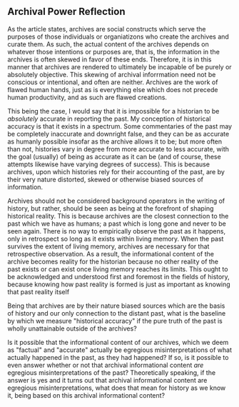 ## Archival Power Reflection

As the article states, archives are social constructs which serve the purposes of those individuals or organiatizons who create the archives and curate them. As such, the actual content of the archives depends on whatever those intentions or purposes are, that is, the information in the archives is often skewed in favor of these ends. Therefore, it is in this manner that archives are rendered to ultimately be incapable of be purely or absolutely objective. This skewing of archival inforrmation need not be conscious or intentional, and often are neither. Archives are the work of flawed human hands, just as is everything else which does not precede human productivity, and as such are flawed creations. 

This being the case, I would say that it is impossible for a historian to be *absolutely* accurate in reporting the past. My conception of historical accuracy is that it exists in a spectrum. Some commentaries of the past may be completely inaccurate and downright false, and they can be as accurate as humanly possible insofar as the archive allows it to be; but more often than not, histories vary in degree from more accurate to less accurate, with the goal (usually) of being as accurate as it can be (and of course, these attempts likewise have varying degrees of success). This is because archives, upon which histories rely for their accounting of the past, are by their very nature distorted, skewed or otherwise biased sources of information.

Archives should not be considered background operators in the writing of history, but rather, should be seen as being at the forefront of shaping historical reality. This is because archives are the closest connection to the past which we have as humans; a past which is long gone and never to be seen again. There is no way to empirically observe the past as it happens, only in retrospect so long as it exists within living memory. When the past survives the extent of living memory, archives are necessary for that retrospective observation. As a result, the informational content of the archive becomes reality for the historian because no other reality of the past exists or can exist once living memory reaches its limits. This ought to be acknowledged and understood first and foremost in the fields of history, because knowing how past reality is formed is just as important as knowing that past reality itself

Being that archives are by their nature biased sources which are the basis of history and our only connection to the distant past, what is the baseline by which we measure "historical accuracy" if the pure truth of the past is wholly unattainable outside of the archives?

Is it possible that the informational content of our archives, which we deem as "factual" and "accurate" actually be egregious misinterpretations of what actually happened in the past, as they had happened? If so, is it possible to even answer whether or not that archival informational content *are* egregious misinterpretations of the past? Theoretically speaking, if the answer is yes and it turns out that archival informational content are egregious misinterpretations, what does that mean for history as we know it, being based on this archival informational content?